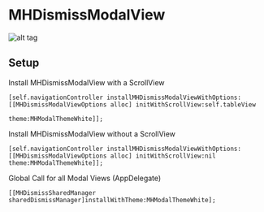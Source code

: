 MHDismissModalView
==================
![alt tag](https://dl.dropboxusercontent.com/u/17911939/Dismiss.gif)

Setup
--------------------

Install MHDismissModalView with a ScrollView 

		
	[self.navigationController installMHDismissModalViewWithOptions:[[MHDismissModalViewOptions alloc] initWithScrollView:self.tableView
                                                                                                                    theme:MHModalThemeWhite]];
                                                                                                                    

Install MHDismissModalView without a ScrollView 

	[self.navigationController installMHDismissModalViewWithOptions:[[MHDismissModalViewOptions alloc] initWithScrollView:nil theme:MHModalThemeWhite]];

Global Call for all Modal Views (AppDelegate)

	[[MHDismissSharedManager sharedDismissManager]installWithTheme:MHModalThemeWhite];






